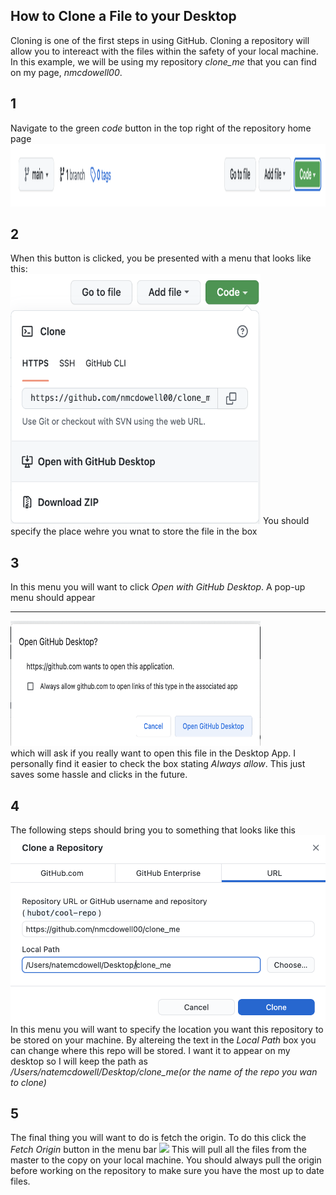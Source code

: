 ## How to Clone a File to your Desktop
Cloning is one of the first steps in using GitHub. Cloning a repository will allow you to intereact with the files within the safety of your local machine. 
In this example, we will be using my repository *clone_me* that you can find on my page, *nmcdowell00*. 
## 1 
Navigate to the green *code* button in the top right of the repository home page <br>
<img src = "/images/green_code.png" height="100">
## 2
When this button is clicked, you be presented with a menu that looks like this: <br>
<img src = "/images/code_dropdown.png" height = "400" width = "400"> 
You should specify the place wehre you wnat to store the file in the box 
## 3
In this menu you will want to click *Open with GitHub Desktop*. A pop-up menu should appear <hr> <img src ="/images/open_with_GD.png" width = "400" height = "200"> <br> which will ask if you really want to open this file in the Desktop App. I personally find it easier to check the box stating *Always allow*. This just saves some hassle and clicks in the future. 
## 4 
The following steps should bring you to something that looks like this <img src = "/images/local_path.png"> In this menu you will want to specify the location you want this repository to be stored on your machine. By altereing the text in the *Local Path* box you can change where this repo will be stored. I want it to appear on my desktop so I will keep the path as */Users/natemcdowell/Desktop/clone_me(or the name of the repo you wan to clone)*
## 5 
The final thing you will want to do is fetch the origin. To do this click the *Fetch Origin* button in the menu bar <img src = "/images/fetch_origin.png">
This will pull all the files from the master to the copy on your local machine. You should always pull the origin before working on the repository to make sure you have the most up to date files. 

